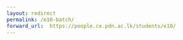 ```yaml
---
layout: redirect
permalink: /e10-batch/
forward_url:  https://people.ce.pdn.ac.lk/students/e10/
---
```

